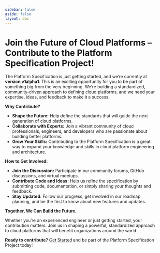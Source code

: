 ```yaml
---
sidebar: false
aside: false
layout: doc
---
```


# **Join the Future of Cloud Platforms – Contribute to the Platform Specification Project!**

The Platform Specification is just getting started, and we’re currently at **version v1alpha1**. This is an exciting opportunity for you to be part of something big from the very beginning. We’re building a standardized, community-driven approach to defining cloud platforms, and we need your expertise, ideas, and feedback to make it a success.

**Why Contribute?**
- **Shape the Future:** Help define the standards that will guide the next generation of cloud platforms.
- **Collaborate with Experts:** Join a vibrant community of cloud professionals, engineers, and developers who are passionate about building better platforms.
- **Grow Your Skills:** Contributing to the Platform Specification is a great way to expand your knowledge and skills in cloud platform engineering and architecture.

**How to Get Involved:**
- **Join the Discussion:** Participate in our community forums, GitHub discussions, and virtual meetups.
- **Contribute Code and Ideas:** Help us refine the specification by submitting code, documentation, or simply sharing your thoughts and feedback.
- **Stay Updated:** Follow our progress, get involved in our roadmap planning, and be the first to know about new features and updates.

**Together, We Can Build the Future.**

Whether you’re an experienced engineer or just getting started, your contribution matters. Join us in shaping a powerful, standardized approach to cloud platforms that will benefit organizations around the world.

**Ready to contribute?** [Get Started](./docs/spec/getting-started) and be part of the Platform Specification Project today!